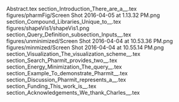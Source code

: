 Abstract.tex
section_Introduction_There_are_a__.tex
figures/pharmFig/Screen Shot 2016-04-05 at 1.13.32 PM.png
section_Compound_Libraries_Unique_to__.tex
figures/shapeVis1/shapeVis1.png
section_Query_Definition_subsection_Inputs__.tex
figures/unminimized/Screen Shot 2016-04-04 at 10.53.36 PM.png
figures/minmized/Screen Shot 2016-04-04 at 10.55.14 PM.png
section_Visualization_The_visualization_scheme__.tex
section_Search_Pharmit_provides_two__.tex
section_Energy_Minimization_The_query__.tex
section_Example_To_demonstrate_Pharmit__.tex
section_Discussion_Pharmit_represents_a__.tex
section_Funding_This_work_is__.tex
section_Acknowledgements_We_thank_Charles__.tex
